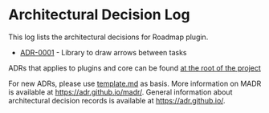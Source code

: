 # Architectural Decision Log

This log lists the architectural decisions for Roadmap plugin.

<!-- adrlog -- Regenerate the content by using `pnpm dlx adr-log -e template.md -i` -->

* [ADR-0001](0001-library-to-draw-arrows-between-tasks.md) - Library to draw arrows between tasks

<!-- adrlogstop -->

ADRs that applies to plugins and core can be found [at the root of the project](../../../adr/index.md)

For new ADRs, please use [template.md](template.md) as basis.
More information on MADR is available at <https://adr.github.io/madr/>.
General information about architectural decision records is available at <https://adr.github.io/>.

